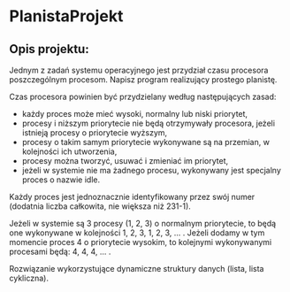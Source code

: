 # PlanistaProjekt
## Opis projektu: 
Jednym z zadań systemu operacyjnego jest przydział czasu procesora poszczególnym procesom. Napisz program realizujący prostego planistę.

Czas procesora powinien być przydzielany według następujących zasad:

- każdy proces może mieć wysoki, normalny lub niski priorytet,
- procesy i niższym priorytecie nie będą otrzymywały procesora, jeżeli istnieją procesy o priorytecie wyższym,
- procesy o takim samym priorytecie wykonywane są na przemian, w kolejności ich utworzenia,
- procesy można tworzyć, usuwać i zmieniać im priorytet,
- jeżeli w systemie nie ma żadnego procesu, wykonywany jest specjalny proces o nazwie idle.

Każdy proces jest jednoznacznie identyfikowany przez swój numer (dodatnia liczba całkowita, nie większa niż 231-1).

Jeżeli w systemie są 3 procesy (1, 2, 3) o normalnym priorytecie, to będą one wykonywane w kolejności 1, 2, 3, 1, 2, 3, ... . Jeżeli dodamy w tym momencie proces 4 o priorytecie wysokim, to kolejnymi wykonywanymi procesami będą: 4, 4, 4, ... .

Rozwiązanie wykorzystujące dynamiczne struktury danych (lista, lista cykliczna).
